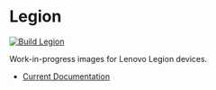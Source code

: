 # Legion
[![Build Legion](https://github.com/ublue-os/legion/actions/workflows/build.yml/badge.svg)](https://github.com/ublue-os/legion/actions/workflows/build.yml)

Work-in-progress images for Lenovo Legion devices.

- [Current Documentation](https://universal-blue.org/images/framework)

